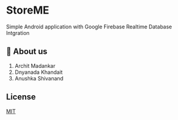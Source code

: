 
# StoreME

Simple Android application with Google Firebase Realtime Database Intgration



## 🚀 About us
1. Archit Madankar
2. Dnyanada Khandait
3. Anushka Shivanand


## License

[MIT](https://choosealicense.com/licenses/mit/)

